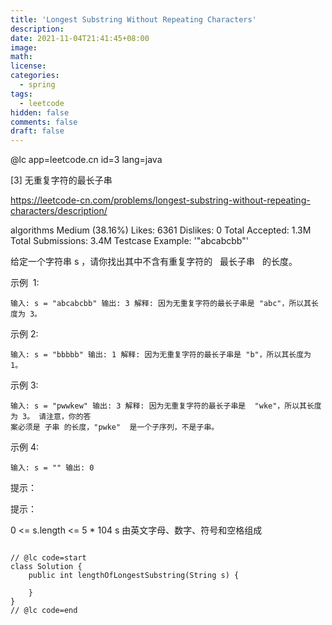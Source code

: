 ```yaml
---
title: 'Longest Substring Without Repeating Characters'
description:
date: 2021-11-04T21:41:45+08:00
image:
math:
license:
categories:
  - spring
tags:
  - leetcode
hidden: false
comments: false
draft: false
---
```


@lc app=leetcode.cn id=3 lang=java

[3] 无重复字符的最长子串

https://leetcode-cn.com/problems/longest-substring-without-repeating-characters/description/

algorithms Medium (38.16%) Likes: 6361 Dislikes: 0 Total Accepted: 1.3M Total Submissions: 3.4M
Testcase Example: '"abcabcbb"'

给定一个字符串 s ，请你找出其中不含有重复字符的   最长子串   的长度。

示例  1:

```
输入: s = "abcabcbb" 输出: 3 解释: 因为无重复字符的最长子串是 "abc"，所以其长度为 3。
```

示例 2:

```
输入: s = "bbbbb" 输出: 1 解释: 因为无重复字符的最长子串是 "b"，所以其长度为 1。
```

示例 3:

```
输入: s = "pwwkew" 输出: 3 解释: 因为无重复字符的最长子串是  "wke"，所以其长度为 3。 请注意，你的答
案必须是 子串 的长度，"pwke"  是一个子序列，不是子串。
```

示例 4:

```
输入: s = "" 输出: 0
```

提示：

提示：

0 <= s.length <= 5 * 104
s 由英文字母、数字、符号和空格组成

```

// @lc code=start
class Solution {
    public int lengthOfLongestSubstring(String s) {

    }
}
// @lc code=end

```
